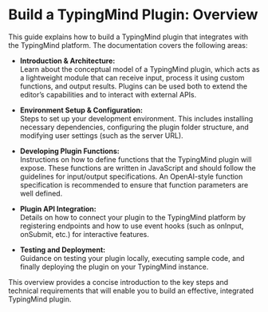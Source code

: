 # Build a TypingMind Plugin: Overview

This guide explains how to build a TypingMind plugin that integrates with the TypingMind platform. The documentation covers the following areas:

- **Introduction & Architecture:**  
  Learn about the conceptual model of a TypingMind plugin, which acts as a lightweight module that can receive input, process it using custom functions, and output results. Plugins can be used both to extend the editor’s capabilities and to interact with external APIs.

- **Environment Setup & Configuration:**  
  Steps to set up your development environment. This includes installing necessary dependencies, configuring the plugin folder structure, and modifying user settings (such as the server URL).

- **Developing Plugin Functions:**  
  Instructions on how to define functions that the TypingMind plugin will expose. These functions are written in JavaScript and should follow the guidelines for input/output specifications. An OpenAI-style function specification is recommended to ensure that function parameters are well defined.

- **Plugin API Integration:**  
  Details on how to connect your plugin to the TypingMind platform by registering endpoints and how to use event hooks (such as onInput, onSubmit, etc.) for interactive features.

- **Testing and Deployment:**  
  Guidance on testing your plugin locally, executing sample code, and finally deploying the plugin on your TypingMind instance.

This overview provides a concise introduction to the key steps and technical requirements that will enable you to build an effective, integrated TypingMind plugin.
